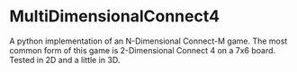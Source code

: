 # MultiDimensionalConnect4
A python implementation of an N-Dimensional Connect-M game. The most common form of this game is 2-Dimensional Connect 4 on a 7x6 board. Tested in 2D and a little in 3D.
